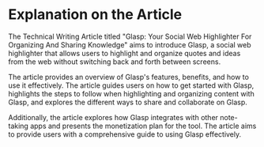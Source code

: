 # Explanation on the Article
The Technical Writing Article titled "Glasp: Your Social Web Highlighter For Organizing And Sharing Knowledge" aims to introduce Glasp, a social web highlighter that allows users to highlight and organize quotes and ideas from the web without switching back and forth between screens. 

The article provides an overview of Glasp's features, benefits, and how to use it effectively. The article guides users on how to get started with Glasp, highlights the steps to follow when highlighting and organizing content with Glasp, and explores the different ways to share and collaborate on Glasp. 

Additionally, the article explores how Glasp integrates with other note-taking apps and presents the monetization plan for the tool. The article aims to provide users with a comprehensive guide to using Glasp effectively.